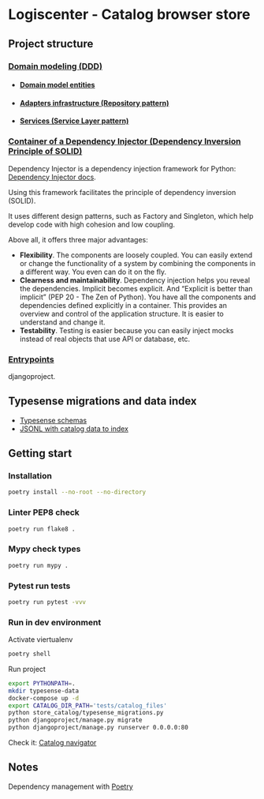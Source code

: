 # Logiscenter - Catalog browser store

## Project structure

### [Domain modeling (DDD)](store_catalog/domain)
* #### [Domain model entities](store_catalog/domain)
* #### [Adapters infrastructure (Repository pattern)](store_catalog/adapters)
* #### [Services (Service Layer pattern)](store_catalog/service_layer)
### [Container of a Dependency Injector (Dependency Inversion Principle of SOLID)](store_catalog/container.py)
Dependency Injector is a dependency injection framework for Python: 
[Dependency Injector docs](https://python-dependency-injector.ets-labs.org/index.html).

Using this framework facilitates the principle of dependency inversion (SOLID).

It uses different design patterns, such as Factory and Singleton, which help develop 
code with high cohesion and low coupling.

Above all, it offers three major advantages:
* **Flexibility**. The components are loosely coupled. You can easily extend or change the functionality
of a system by combining the components in a different way. You even can do it on the fly.
* **Clearness and maintainability**. Dependency injection helps you reveal the dependencies.
Implicit becomes explicit. And “Explicit is better than implicit” (PEP 20 - The Zen of Python). You have all the components and dependencies defined explicitly in a container.
This provides an overview and control of the application structure. It is easier to understand and change it.
* **Testability**. Testing is easier because you can easily inject mocks instead of real objects
that use API or database, etc.

### [Entrypoints](djangoproject/catalog/views.py)
djangoproject.


## Typesense migrations and data index
* [Typesense schemas](store_catalog/typesense_migrations.py)
* [JSONL with catalog data to index](tests/catalog_files)

## Getting start
### Installation
```bash
poetry install --no-root --no-directory
```

### Linter PEP8 check
```bash
poetry run flake8 .
```

### Mypy check types
```bash
poetry run mypy .
```

### Pytest run tests
```bash
poetry run pytest -vvv
```

### Run in dev environment
Activate viertualenv
```bash
poetry shell
```
Run project
```bash
export PYTHONPATH=.
mkdir typesense-data
docker-compose up -d
export CATALOG_DIR_PATH='tests/catalog_files'
python store_catalog/typesense_migrations.py
python djangoproject/manage.py migrate
python djangoproject/manage.py runserver 0.0.0.0:80
```

Check it: [Catalog navigator](http://localhost)


## Notes
Dependency management with [Poetry](https://python-poetry.org/docs/)
